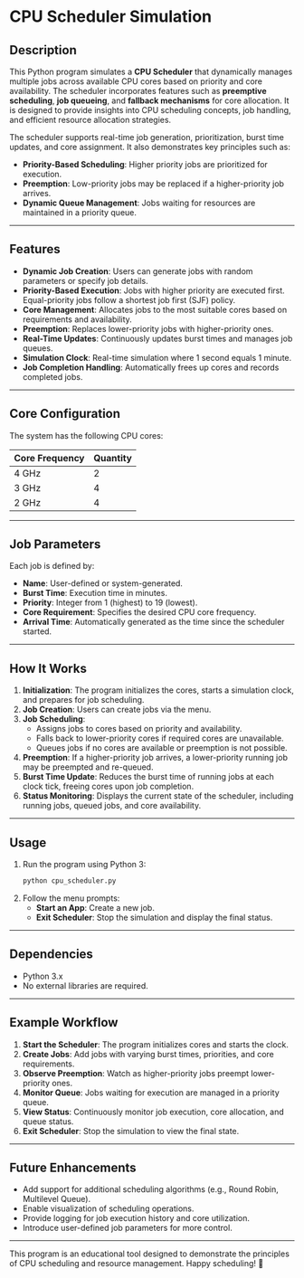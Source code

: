 # **CPU Scheduler Simulation**

## **Description**

This Python program simulates a **CPU Scheduler** that dynamically manages multiple jobs across available CPU cores based on priority and core availability. The scheduler incorporates features such as **preemptive scheduling**, **job queueing**, and **fallback mechanisms** for core allocation. It is designed to provide insights into CPU scheduling concepts, job handling, and efficient resource allocation strategies.

The scheduler supports real-time job generation, prioritization, burst time updates, and core assignment. It also demonstrates key principles such as:

- **Priority-Based Scheduling**: Higher priority jobs are prioritized for execution.
- **Preemption**: Low-priority jobs may be replaced if a higher-priority job arrives.
- **Dynamic Queue Management**: Jobs waiting for resources are maintained in a priority queue.

---

## **Features**

- **Dynamic Job Creation**: Users can generate jobs with random parameters or specify job details.
- **Priority-Based Execution**: Jobs with higher priority are executed first. Equal-priority jobs follow a shortest job first (SJF) policy.
- **Core Management**: Allocates jobs to the most suitable cores based on requirements and availability.
- **Preemption**: Replaces lower-priority jobs with higher-priority ones.
- **Real-Time Updates**: Continuously updates burst times and manages job queues.
- **Simulation Clock**: Real-time simulation where 1 second equals 1 minute.
- **Job Completion Handling**: Automatically frees up cores and records completed jobs.

---

## **Core Configuration**

The system has the following CPU cores:

| Core Frequency | Quantity |
|----------------|----------|
| 4 GHz          | 2        |
| 3 GHz          | 4        |
| 2 GHz          | 4        |

---

## **Job Parameters**

Each job is defined by:
- **Name**: User-defined or system-generated.
- **Burst Time**: Execution time in minutes.
- **Priority**: Integer from 1 (highest) to 19 (lowest).
- **Core Requirement**: Specifies the desired CPU core frequency.
- **Arrival Time**: Automatically generated as the time since the scheduler started.

---

## **How It Works**

1. **Initialization**: The program initializes the cores, starts a simulation clock, and prepares for job scheduling.
2. **Job Creation**: Users can create jobs via the menu.
3. **Job Scheduling**:
   - Assigns jobs to cores based on priority and availability.
   - Falls back to lower-priority cores if required cores are unavailable.
   - Queues jobs if no cores are available or preemption is not possible.
4. **Preemption**: If a higher-priority job arrives, a lower-priority running job may be preempted and re-queued.
5. **Burst Time Update**: Reduces the burst time of running jobs at each clock tick, freeing cores upon job completion.
6. **Status Monitoring**: Displays the current state of the scheduler, including running jobs, queued jobs, and core availability.

---

## **Usage**

1. Run the program using Python 3:
   ```bash
   python cpu_scheduler.py
   ```
2. Follow the menu prompts:
   - **Start an App**: Create a new job.
   - **Exit Scheduler**: Stop the simulation and display the final status.

---

## **Dependencies**

- Python 3.x
- No external libraries are required.

---

## **Example Workflow**

1. **Start the Scheduler**: The program initializes cores and starts the clock.
2. **Create Jobs**: Add jobs with varying burst times, priorities, and core requirements.
3. **Observe Preemption**: Watch as higher-priority jobs preempt lower-priority ones.
4. **Monitor Queue**: Jobs waiting for execution are managed in a priority queue.
5. **View Status**: Continuously monitor job execution, core allocation, and queue status.
6. **Exit Scheduler**: Stop the simulation to view the final state.

---

## **Future Enhancements**

- Add support for additional scheduling algorithms (e.g., Round Robin, Multilevel Queue).
- Enable visualization of scheduling operations.
- Provide logging for job execution history and core utilization.
- Introduce user-defined job parameters for more control.

---

This program is an educational tool designed to demonstrate the principles of CPU scheduling and resource management. Happy scheduling! 🎉